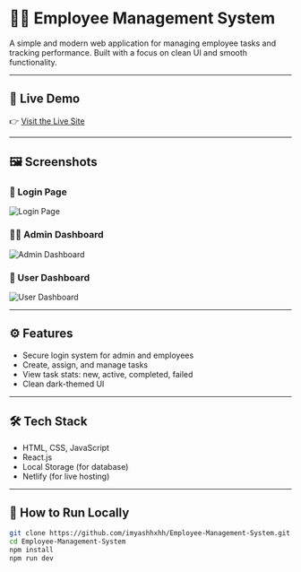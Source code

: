 # 🧑‍💼 Employee Management System

A simple and modern web application for managing employee tasks and tracking performance. Built with a focus on clean UI and smooth functionality.

---

## 🚀 Live Demo

👉 [Visit the Live Site](https://employeee-manage.netlify.app/)

---

## 🖼️ Screenshots

### 🔐 Login Page
![Login Page](https://imgur.com/a/lrSj4cV)

### 🧑‍💼 Admin Dashboard
![Admin Dashboard](https://imgur.com/a/bWJoc7r)

### 👤 User Dashboard
![User Dashboard](https://imgur.com/a/8uWaPCi)

---

## ⚙️ Features

- Secure login system for admin and employees
- Create, assign, and manage tasks
- View task stats: new, active, completed, failed
- Clean dark-themed UI

---

## 🛠️ Tech Stack

- HTML, CSS, JavaScript
- React.js
- Local Storage (for database)
- Netlify (for live hosting)

---

## 📂 How to Run Locally

```bash
git clone https://github.com/imyashhxhh/Employee-Management-System.git
cd Employee-Management-System
npm install
npm run dev
